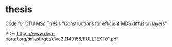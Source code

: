 # thesis
Code for DTU MSc Thesis "Constructions for efficient MDS diffusion layers"

PDF: https://www.diva-portal.org/smash/get/diva2:1149158/FULLTEXT01.pdf
